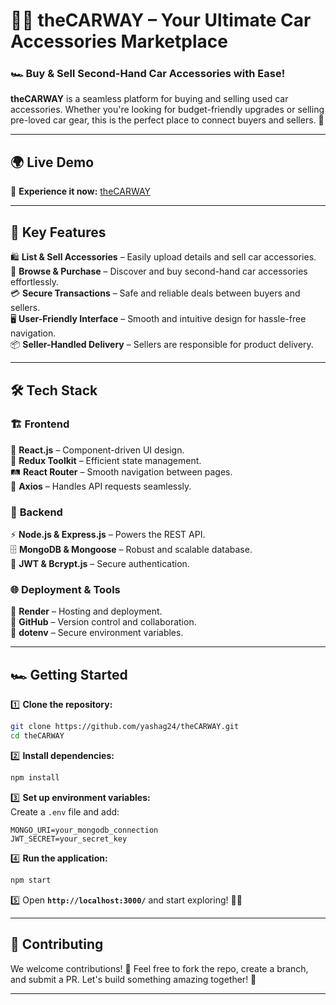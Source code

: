 # 🚗💨 **theCARWAY** – Your Ultimate Car Accessories Marketplace  

### 🏎️ Buy & Sell Second-Hand Car Accessories with Ease!  

**theCARWAY** is a seamless platform for buying and selling used car accessories. Whether you're looking for budget-friendly upgrades or selling pre-loved car gear, this is the perfect place to connect buyers and sellers. 🚀  

---

## 🌍 **Live Demo**  
🔗 **Experience it now:** [theCARWAY](https://thecarway.onrender.com)  

---

## 🌟 **Key Features**  

🛍️ **List & Sell Accessories** – Easily upload details and sell car accessories.  
🔎 **Browse & Purchase** – Discover and buy second-hand car accessories effortlessly.  
💳 **Secure Transactions** – Safe and reliable deals between buyers and sellers.  
🖥️ **User-Friendly Interface** – Smooth and intuitive design for hassle-free navigation.  
📦 **Seller-Handled Delivery** – Sellers are responsible for product delivery.  

---

## 🛠️ **Tech Stack**  

### 🏗️ **Frontend**  
🎨 **React.js** – Component-driven UI design.  
🔄 **Redux Toolkit** – Efficient state management.  
🛤️ **React Router** – Smooth navigation between pages.  
📡 **Axios** – Handles API requests seamlessly.  

### 🚀 **Backend**  
⚡ **Node.js & Express.js** – Powers the REST API.  
🗄️ **MongoDB & Mongoose** – Robust and scalable database.  
🔑 **JWT & Bcrypt.js** – Secure authentication.  

### 🌐 **Deployment & Tools**  
🚀 **Render** – Hosting and deployment.  
🐙 **GitHub** – Version control and collaboration.  
🔐 **dotenv** – Secure environment variables.  

---

## 🏎️ **Getting Started**  

1️⃣ **Clone the repository:**  
```sh
git clone https://github.com/yashag24/theCARWAY.git
cd theCARWAY
```
2️⃣ **Install dependencies:**  
```sh
npm install
```
3️⃣ **Set up environment variables:**  
Create a `.env` file and add:  
```env
MONGO_URI=your_mongodb_connection
JWT_SECRET=your_secret_key
```
4️⃣ **Run the application:**  
```sh
npm start
```
5️⃣ Open **`http://localhost:3000/`** and start exploring! 🚗💨  

---

## 🤝 **Contributing**  
We welcome contributions! 🎉 Feel free to fork the repo, create a branch, and submit a PR. Let's build something amazing together! 🚀  

---

